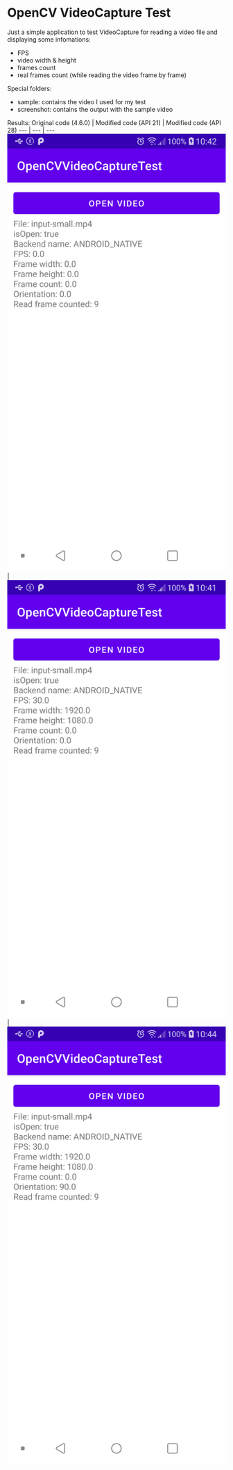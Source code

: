 # OpenCV VideoCapture Test

Just a simple application to test VideoCapture for reading a video file and displaying some infomations:
* FPS
* video width & height
* frames count
* real frames count (while reading the video frame by frame)

Special folders:
* sample: contains the video I used for my test
* screenshot: contains the output with the sample video

Results:
Original code (4.6.0) | Modified code (API 21) | Modified code (API 28)
--- | --- | ---
![](screenshot/opencv_official_4.6.0.png) | ![](screenshot/opencv_modified_api_21.png) | ![](screenshot/opencv_modified_api_28.png)